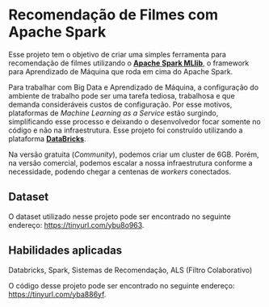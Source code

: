 # **Recomendação de Filmes com Apache Spark**

Esse projeto tem o objetivo de criar uma simples ferramenta para recomendação de filmes utilizando o **[Apache Spark MLlib](https://spark.apache.org/mllib/)**, o framework para Aprendizado de Máquina que roda em cima do Apache Spark.

Para trabalhar com Big Data e Aprendizado de Máquina, a configuração do ambiente de trabalho pode ser uma tarefa tediosa, trabalhosa e que demanda consideráveis custos de configuração. Por esse motivos, plataformas de *Machine Learning as a Service* estão surgindo, simplificando esse processo e deixando o desenvolvedor focar somente no código e não na infraestrutura. Esse projeto foi construído utilizando a plataforma **[DataBricks](https://databricks.com/)**.

Na versão gratuita (*Community*), podemos criar um cluster de 6GB. Porém, na versão comercial, podemos escalar a nossa infraestrutura conforme a necessidade, podendo chegar a centenas de *workers* conectados.

## **Dataset**
O dataset utilizado nesse projeto pode ser encontrado no seguinte endereço: https://tinyurl.com/ybu8o963.

## **Habilidades aplicadas**
Databricks, Spark, Sistemas de Recomendação, ALS (Filtro Colaborativo)

O código desse projeto pode ser encontrado no seguinte endereço: https://tinyurl.com/yba886yf.

